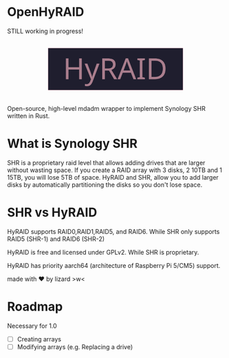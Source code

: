 # OpenHyRAID

STILL working in progress!

<p align="center">
    <img src="img/hyraid.svg"
      height="100"
      style="padding:16px;"  
    >
</p>

Open-source, high-level mdadm wrapper to implement Synology SHR written in Rust.

# What is Synology SHR

SHR is a proprietary raid level that allows adding drives that are larger without wasting space. If you create a RAID array with 3 disks, 2 10TB and 1 15TB, you will lose 5TB of space. HyRAID and SHR, allow you to add larger disks by automatically partitioning the disks so you don't lose space.

# SHR vs HyRAID

HyRAID supports RAID0,RAID1,RAID5, and RAID6. While SHR only supports RAID5 (SHR-1) and RAID6 (SHR-2)

HyRAID is free and licensed under GPLv2. While SHR is proprietary.

HyRAID has priority aarch64 (architecture of Raspberry Pi 5/CM5) support.

made with ❤️ by lizard >w<

# Roadmap
Necessary for 1.0
  - [ ] Creating arrays
  - [ ] Modifying arrays (e.g. Replacing a drive)